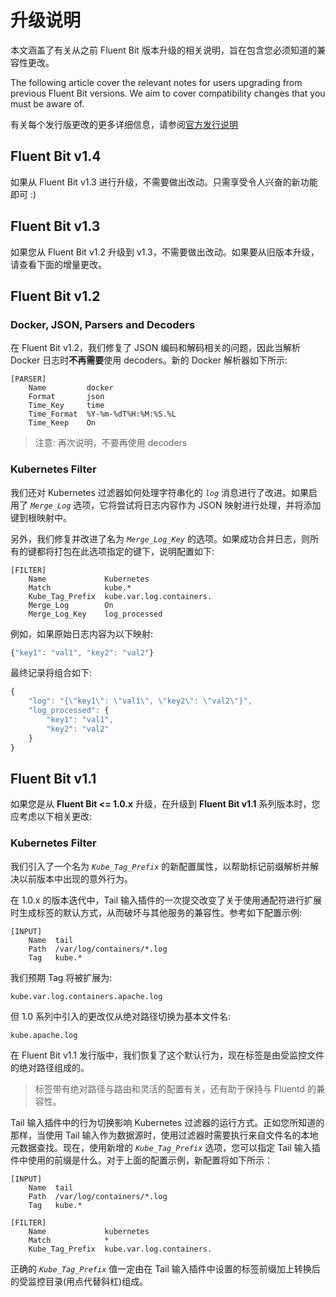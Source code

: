 # 升级说明

本文涵盖了有关从之前 Fluent Bit 版本升级的相关说明，旨在包含您必须知道的兼容性更改。

The following article cover the relevant notes for users upgrading from previous Fluent Bit versions. We aim to cover compatibility changes that you must be aware of.

有关每个发行版更改的更多详细信息，请参阅[官方发行说明](https://fluentbit.io/announcements/)

## Fluent Bit v1.4

如果从 Fluent Bit v1.3 进行升级，不需要做出改动。只需享受令人兴奋的新功能即可 :\)

## Fluent Bit v1.3

如果您从 Fluent Bit v1.2 升级到 v1.3，不需要做出改动。如果要从旧版本升级，请查看下面的增量更改。

## Fluent Bit v1.2

### Docker, JSON, Parsers and Decoders

在 Fluent Bit v1.2，我们修复了 JSON 编码和解码相关的问题，因此当解析 Docker 日志时**不再需要**使用 decoders。新的 Docker 解析器如下所示:

```text
[PARSER]
    Name         docker
    Format       json
    Time_Key     time
    Time_Format  %Y-%m-%dT%H:%M:%S.%L
    Time_Keep    On
```

> 注意: 再次说明，不要再使用 decoders

### Kubernetes Filter

我们还对 Kubernetes 过滤器如何处理字符串化的 _`log`_ 消息进行了改进。如果启用了 _`Merge_Log`_ 选项，它将尝试将日志内容作为 JSON 映射进行处理，并将添加键到根映射中。

另外，我们修复并改进了名为 _`Merge_Log_Key`_ 的选项。如果成功合并日志，则所有的键都将打包在此选项指定的键下，说明配置如下:

```text
[FILTER]
    Name             Kubernetes
    Match            kube.*
    Kube_Tag_Prefix  kube.var.log.containers.
    Merge_Log        On
    Merge_Log_Key    log_processed
```

例如，如果原始日志内容为以下映射:

```javascript
{"key1": "val1", "key2": "val2"}
```

最终记录将组合如下:

```javascript
{
    "log": "{\"key1\": \"val1\", \"key2\": \"val2\"}",
    "log_processed": {
        "key1": "val1",
        "key2": "val2"
    }
}
```

## Fluent Bit v1.1

如果您是从 **Fluent Bit &lt;= 1.0.x** 升级，在升级到 **Fluent Bit v1.1** 系列版本时，您应考虑以下相关更改:

### Kubernetes Filter

我们引入了一个名为 _`Kube_Tag_Prefix`_ 的新配置属性，以帮助标记前缀解析并解决以前版本中出现的意外行为。

在 1.0.x 的版本迭代中，Tail 输入插件的一次提交改变了关于使用通配符进行扩展时生成标签的默认方式，从而破坏与其他服务的兼容性。参考如下配置示例:

```text
[INPUT]
    Name  tail
    Path  /var/log/containers/*.log
    Tag   kube.*
```

我们预期 Tag 将被扩展为:

```text
kube.var.log.containers.apache.log
```

但 1.0 系列中引入的更改仅从绝对路径切换为基本文件名:

```text
kube.apache.log
```

在 Fluent Bit v1.1 发行版中，我们恢复了这个默认行为，现在标签是由受监控文件的绝对路径组成的。

> 标签带有绝对路径与路由和灵活的配置有关，还有助于保持与 Fluentd 的兼容性。

Tail 输入插件中的行为切换影响 Kubernetes 过滤器的运行方式。正如您所知道的那样，当使用 Tail 输入作为数据源时，使用过滤器时需要执行来自文件名的本地元数据查找。现在，使用新增的 _`Kube_Tag_Prefix`_ 选项，您可以指定 Tail 输入插件中使用的前缀是什么。对于上面的配置示例，新配置将如下所示：

```text
[INPUT]
    Name  tail
    Path  /var/log/containers/*.log
    Tag   kube.*

[FILTER]
    Name             kubernetes
    Match            *
    Kube_Tag_Prefix  kube.var.log.containers.
```

正确的 _`Kube_Tag_Prefix`_ 值一定由在 Tail 输入插件中设置的标签前缀加上转换后的受监控目录\(用点代替斜杠\)组成。

